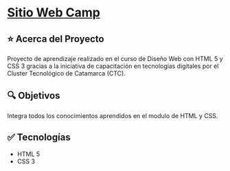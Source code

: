 # [Sitio Web Camp](https://mdcarron-ctc-conferencias.netlify.app/)

## ⭐ Acerca del Proyecto

Proyecto de aprendizaje realizado en el curso de Diseño Web con HTML 5 y CSS 3 gracias a la iniciativa de capacitación en tecnologías digitales por el Cluster Tecnológico de Catamarca (CTC). 

## 🔍 Objetivos

Integra todos los conocimientos aprendidos en el modulo de HTML y CSS.

## ✅ Tecnologías

- HTML 5
- CSS 3
